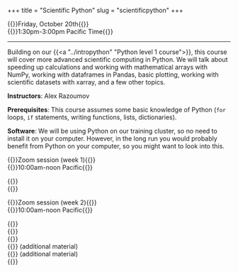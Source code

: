 +++
title = "Scientific Python"
slug = "scientificpython"
+++

{{<cor>}}Friday, October 20th{{</cor>}}\
{{<cgr>}}1:30pm-3:00pm Pacific Time{{</cgr>}}

<!-- Course materials will be added here shortly before the start of the course. -->

<!-- Register for this course -->
<!-- {{<a "https://docs.google.com/forms/d/e/1FAIpQLSc5u2bwaPWW53D9kijqQxyqRSoFqUTx55iWjPJpzjMFAR3Dag/viewform" "here">}}. -->

---

Building on our {{<a "../intropython" "Python level 1 course">}}, this course
will cover more advanced scientific computing in Python. We will talk about speeding up calculations and
working with mathematical arrays with NumPy, working with dataframes in Pandas, basic plotting, working with
scientific datasets with xarray, and a few other topics.

**Instructors**: Alex Razoumov

**Prerequisites**: This course assumes some basic knowledge of Python (`for` loops, `if` statements, writing
functions, lists, dictionaries).

**Software**: We will be using Python on our training cluster, so no need to install it on your computer. However, in
  the long run you would probably benefit from Python on your computer, so you might want to look into this.
  
<!-- During the workshop you will likely need a remote secure shell (SSH) client installed on your computer in -->
<!-- order to participate in the course exercises. On Windows we recommend [the free Home Edition of -->
<!-- MobaXterm](https://mobaxterm.mobatek.net/download.html). On Mac and Linux computers SSH is usually -->
<!-- pre-installed (try typing `ssh` in a terminal to make sure it is there). -->





{{<cor>}}Zoom session (week 1){{</cor>}} \
{{<cgr>}}10:00am-noon Pacific{{</cgr>}}





<!-- {{<nolinktitle>}}Libraries, virtual environments and packaging{{</nolinktitle>}} \ -->
<!-- {{<nolinktitle>}}Numpy{{</nolinktitle>}} \ -->
<!-- {{<nolinktitle>}}Plotting with matplotlib{{</nolinktitle>}} -->

{{<linktitle url="../python2/python-10-libraries" text="Libraries, virtual environments and packaging">}} \
{{<linktitle url="../python2/python-11-numpy" text="Numpy">}}





{{<cor>}}Zoom session (week 2){{</cor>}} \
{{<cgr>}}10:00am-noon Pacific{{</cgr>}}





<!-- {{<nolinktitle>}}Pandas dataframes{{</nolinktitle>}} \ -->
<!-- {{<nolinktitle>}}Multidimensional labeled arrays and datasets with xarray{{</nolinktitle>}} \ -->
<!-- {{<nolinktitle>}}Running Python scripts from the command line{{</nolinktitle>}} \ -->
<!-- {{<nolinktitle>}}Basics of object-oriented programming in Python{{</nolinktitle>}} -->
<!-- {{<nolinktitle>}}Other topics{{</nolinktitle>}} -->

{{<linktitle url="../python2/python-12-matplotlib" text="Plotting with matplotlib">}} \
{{<linktitle url="../python2/python-13-pandas" text="Pandas dataframes">}} \
{{<linktitle url="../python2/python-14-xarray" text="Multidimensional labeled arrays and datasets with xarray">}} \
{{<linktitle url="../python2/python-16-scripts" text="Running Python scripts from the command line">}} (additional material) \
{{<linktitle url="../python2/python-17-objects" text="Basics of object-oriented programming in Python">}} (additional material) \
{{<linktitle url="../python2/python-18-other" text="Other topics">}}





<!-- <\!-- {{<nolinktitle>}}Plotting with cartopy (additional material){{</nolinktitle>}} \ -\-> -->
<!-- <\!-- {{<linktitle url="../python2/python-15-cartopy" text="Plotting with cartopy">}} (additional material) \ -\-> -->
